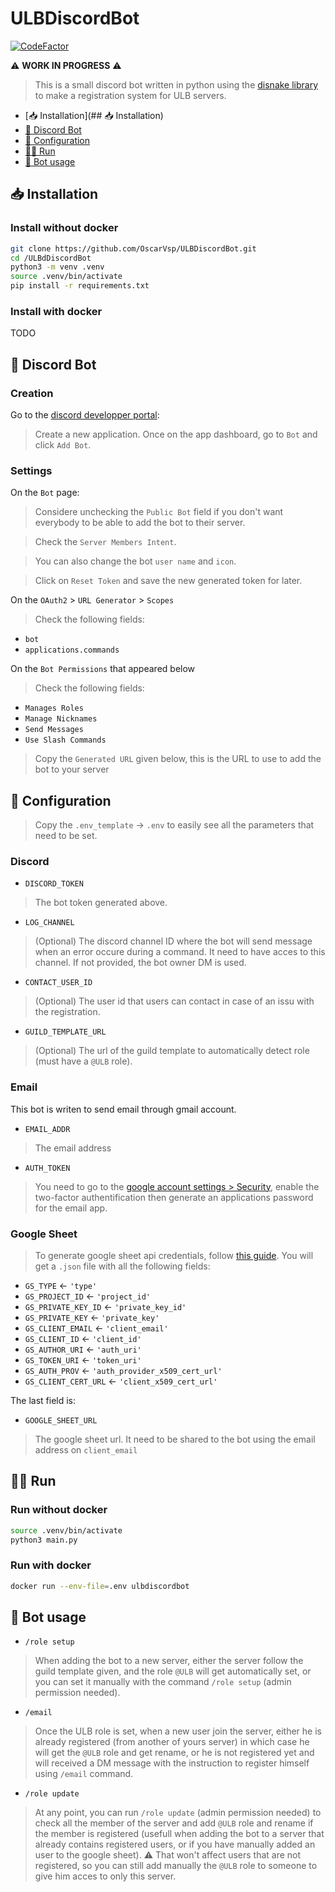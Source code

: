 # ULBDiscordBot

[![CodeFactor](https://www.codefactor.io/repository/github/oscarvsp/ulbdiscordbot/badge)](https://www.codefactor.io/repository/github/oscarvsp/ulbdiscordbot)

⚠️ **WORK IN PROGRESS** ⚠️

> This is a small discord bot written in python using the [disnake library](https://github.com/DisnakeDev/disnake) to make a registration system for ULB servers.

<!-- toc -->
* [📥 Installation](## 📥 Installation)
* [🤖 Discord Bot](https://github.com/OscarVsp/ULBDiscordBot/blob/master/README.md#-discord-bot)
* [🔐 Configuration](https://github.com/OscarVsp/ULBDiscordBot/blob/master/README.md#-configuration)
* [🏃🏼 Run](https://github.com/OscarVsp/ULBDiscordBot/blob/master/README.md#-run)
* [💠 Bot usage](https://github.com/OscarVsp/ULBDiscordBot/blob/master/README.md#-bot-usage)
<!-- toc stop -->

## 📥 Installation

### Install without docker

```bash
git clone https://github.com/OscarVsp/ULBDiscordBot.git
cd /ULBdDiscordBot
python3 -m venv .venv
source .venv/bin/activate
pip install -r requirements.txt
```

### Install with docker

TODO

## 🤖 Discord Bot

### Creation

Go to the [discord developper portal](https://discord.com/developers/applications):

> Create a new application. Once on the app dashboard, go to `Bot` and click `Add Bot`.

### Settings

On the `Bot` page:

> Considere unchecking the `Public Bot` field if you don't want everybody to be able to add the bot to their server.

> Check the `Server Members Intent`.

> You can also change the bot `user name` and `icon`.

> Click on `Reset Token` and save the new generated token for later.

On the `OAuth2` > `URL Generator` > `Scopes`

> Check the following fields:

* `bot`
* `applications.commands`

On the `Bot Permissions` that appeared below

> Check the following fields:

* `Manages Roles`
* `Manage Nicknames`
* `Send Messages`
* `Use Slash Commands`

> Copy the `Generated URL` given below, this is the URL to use to add the bot to your server

## 🔐 Configuration

> Copy the `.env_template` -> `.env` to easily see all the parameters that need to be set.

### Discord

* `DISCORD_TOKEN`

> The bot token generated above.

* `LOG_CHANNEL`

> (Optional) The discord channel ID where the bot will send message when an error occure during a command. It need to have acces to this channel. If not provided, the bot owner DM is used.

* `CONTACT_USER_ID`

> (Optional) The user id that users can contact in case of an issu with the registration.

* `GUILD_TEMPLATE_URL`

> (Optional) The url of the guild template to automatically detect role (must have a `@ULB` role).

### Email

This bot is writen to send email through gmail account.

* `EMAIL_ADDR`

> The email address

* `AUTH_TOKEN`

> You need to go to the [google account settings > Security](https://myaccount.google.com/security?hl=fr), enable the two-factor authentification then generate an applications password for the email app.

### Google Sheet

> To generate google sheet api credentials, follow [this guide](https://medium.com/@a.marenkov/how-to-get-credentials-for-google-sheets-456b7e88c430). You will get a `.json` file with all the following fields:

* `GS_TYPE` <- `'type'`
* `GS_PROJECT_ID` <- `'project_id'`
* `GS_PRIVATE_KEY_ID` <- `'private_key_id'`
* `GS_PRIVATE_KEY` <- `'private_key'`
* `GS_CLIENT_EMAIL` <- `'client_email'`
* `GS_CLIENT_ID` <- `'client_id'`
* `GS_AUTHOR_URI` <- `'auth_uri'`
* `GS_TOKEN_URI` <- `'token_uri'`
* `GS_AUTH_PROV` <- `'auth_provider_x509_cert_url'`
* `GS_CLIENT_CERT_URL` <- `'client_x509_cert_url'`

The last field is:

* `GOOGLE_SHEET_URL`

> The google sheet url. It need to be shared to the bot using the email address on `client_email`

## 🏃🏼 Run

### Run without docker

```bash
source .venv/bin/activate
python3 main.py
```

### Run with docker

```bash
docker run --env-file=.env ulbdiscordbot
```

## 💠 Bot usage

* `/role setup`

> When adding the bot to a new server, either the server follow the guild template given, and the role `@ULB` will get automatically set, or you can set it manually with the command `/role setup` (admin permission needed).

* `/email`

> Once the ULB role is set, when a new user join the server, either he is already registered (from another of yours server) in which case he will get the `@ULB` role and get rename, or he is not registered yet and will received a DM message with the instruction to register himself using `/email` command.

* `/role update`

> At any point, you can run `/role update` (admin permission needed) to check all the member of the server and add `@ULB` role and rename if the member is registered (usefull when adding the bot to a server that already contains registered users, or if you have manually added an user to the google sheet). ⚠️ That won't affect users that are not registered, so you can still add manually the `@ULB` role to someone to give him acces to only this server.
